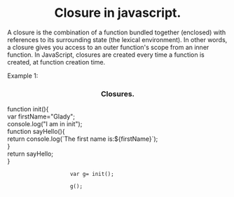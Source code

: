 <h1 align="center">Closure in javascript.</h1>


A closure is the combination of a function bundled together (enclosed) with references to its surrounding state (the lexical environment). In other words, a closure gives you access to an outer function's scope from an inner function. In JavaScript, closures are created every time a function is created, at function creation time.

Example 1:

<h3 align="center">Closures.</h3>
                           function init(){ <br>
                            var firstName="Glady";  <br>
                            console.log("I am in init");  <br>
                            function sayHello(){  <br>
                                return console.log(`The first name is:${firstName}`);  <br>
                            }  <br>
                         return sayHello;  <br>
                        }  <br>

                        var g= init();

                        g();


                        
